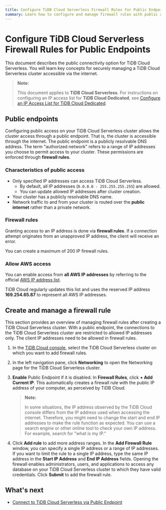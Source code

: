 ```yaml
---
title: Configure TiDB Cloud Serverless Firewall Rules for Public Endpoints 
summary: Learn how to configure and manage firewall rules with public access to your TiDB Cloud Serverless cluster securely.
---
```


# Configure TiDB Cloud Serverless Firewall Rules for Public Endpoints

This document describes the public connectivity option for TiDB Cloud Serverless. You will learn key concepts for securely managing a TiDB Cloud Serverless cluster accessible via the internet.

> **Note:**
>
> This document applies to **TiDB Cloud Serverless**. For instructions on configuring an IP access list for **TiDB Cloud Dedicated**, see [Configure an IP Access List for TiDB Cloud Dedicated](/tidb-cloud/configure-ip-access-list.md).

## Public endpoints

Configuring public access on your TiDB Cloud Serverless cluster allows the cluster access through a public endpoint. That is, the cluster is accessible through the internet. The public endpoint is a publicly resolvable DNS address. The term "authorized network" refers to a range of IP addresses you choose to permit access to your cluster. These permissions are enforced through **firewall rules**.

### Characteristics of public access

- Only specified IP addresses can access TiDB Cloud Serverless.  
    - By default, all IP addresses (`0.0.0.0 - 255.255.255.255`) are allowed.  
    - You can update allowed IP addresses after cluster creation.  
- Your cluster has a publicly resolvable DNS name.  
- Network traffic to and from your cluster is routed over the **public internet** rather than a private network.

### Firewall rules

Granting access to an IP address is done via **firewall rules**. If a connection attempt originates from an unapproved IP address, the client will receive an error.

You can create a maximum of 200 IP firewall rules.

### Allow AWS access

You can enable access from **all AWS IP addresses** by referring to the official [AWS IP address list](https://docs.aws.amazon.com/vpc/latest/userguide/aws-ip-ranges.html).  

TiDB Cloud regularly updates this list and uses the reserved IP address **169.254.65.87** to represent all AWS IP addresses.

## Create and manage a firewall rule 

This section provides an overview of managing firewall rules after creating a TiDB Cloud Serverless cluster. With a public endpoint, the connections to the TiDB Cloud Serverless cluster are restricted to allowed IP addresses only. The client IP addresses need to be allowed in firewall rules.

1. In the [TiDB Cloud console](https://tidbcloud.com/), select the TiDB Cloud Serverless cluster on which you want to add firewall rules.

2. In the left navigation pane, click **Networking** to open the Networking page for the TiDB Cloud Serverless cluster.

3. **Enable** Public Endpoint if it is disabled. In **Firewall Rules**, click **+ Add Current IP**. This automatically creates a firewall rule with the public IP address of your computer, as perceived by TiDB Cloud.

    > **Note:**
    >
    > In some situations, the IP address observed by the TiDB Cloud console differs from the IP address used when accessing the internet. Therefore, you might need to change the start and end IP addresses to make the rule function as expected. You can use a search engine or other online tool to check your own IP address. For example, search for "what is my IP."

4. Click **Add rule** to add more address ranges. In the **Add Firewall Rule** window, you can specify a single IP address or a range of IP addresses. If you want to limit the rule to a single IP address, type the same IP address in the **Start IP Address** and **End IP Address** fields. Opening the firewall enables administrators, users, and applications to access any database on your TiDB Cloud Serverless cluster to which they have valid credentials. Click **Submit** to add the firewall rule.

## What's next

- [Connect to TiDB Cloud Serverless via Public Endpoint](/tidb-cloud/connect-via-standard-connection-serverless.md)